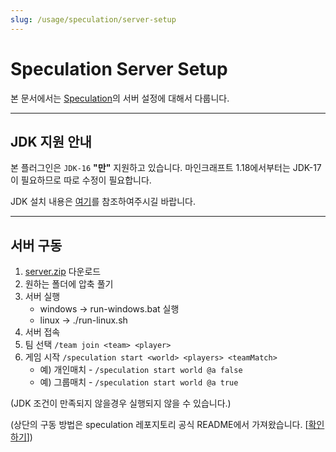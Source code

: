 ```yaml
---
slug: /usage/speculation/server-setup
---
```


# Speculation Server Setup

본 문서에서는 [Speculation](https://github.com/monun/speculation)의 서버 설정에 대해서 다룹니다.

---

## JDK 지원 안내
본 플러그인은 `JDK-16` **"만"** 지원하고 있습니다. 마인크래프트 1.18에서부터는 JDK-17이 필요하므로 따로 수정이 필요합니다.

JDK 설치 내용은 [여기](/dev/Java16-Installation)를 참조하여주시길 바랍니다.

---

## 서버 구동

1. [server.zip](https://github.com/monun/speculation/releases/latest/download/server.zip) 다운로드
2. 원하는 폴더에 압축 풀기
3. 서버 실행
   * windows -> run-windows.bat 실행
   * linux -> ./run-linux.sh
4. 서버 접속
5. 팀 선택 `/team join <team> <player>`
6. 게임 시작 `/speculation start <world> <players> <teamMatch>`
    * 예) 개인매치 - `/speculation start world @a false`
    * 예) 그룹매치 - `/speculation start world @a true`

(JDK 조건이 만족되지 않을경우 실행되지 않을 수 있습니다.)

(상단의 구동 방법은 speculation 레포지토리 공식 README에서 가져왔습니다. [[확인하기](https://github.com/monun/speculation/blob/master/README.md)])
